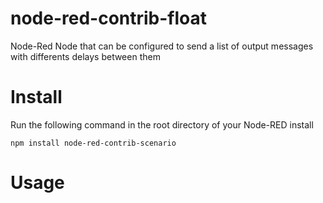 # node-red-contrib-float
Node-Red Node that can be configured to send a list of output messages with differents delays between them

# Install

Run the following command in the root directory of your Node-RED install

    npm install node-red-contrib-scenario

# Usage
